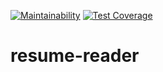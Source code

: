[![Maintainability](https://api.codeclimate.com/v1/badges/478d92c69e9eb91d545e/maintainability)](https://codeclimate.com/github/benefiction/resume-reader/maintainability) 
[![Test Coverage](https://api.codeclimate.com/v1/badges/478d92c69e9eb91d545e/test_coverage)](https://codeclimate.com/github/benefiction/resume-reader/test_coverage)

# resume-reader
